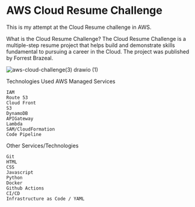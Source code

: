 # AWS Cloud Resume Challenge

This is my attempt at the Cloud Resume challenge in AWS. 

What is the Cloud Resume Challenge? 
The Cloud Resume Challenge is a multiple-step resume project that helps build and demonstrate skills fundamental to pursuing a career in the Cloud. The project was published by Forrest Brazeal.

![aws-cloud-challenge(3) drawio (1)](https://github.com/user-attachments/assets/a6caef06-4fbd-40cd-ad8f-6de0e29bdac8)


Technologies Used
AWS Managed Services

    IAM
    Route 53
    Cloud Front
    S3
    DynamoDB
    APIGateway
    Lambda
    SAM/CloudFormation
    Code Pipeline

Other Services/Technologies

    Git
    HTML
    CSS
    Javascript
    Python
    Docker
    Github Actions
    CI/CD
    Infrastructure as Code / YAML


